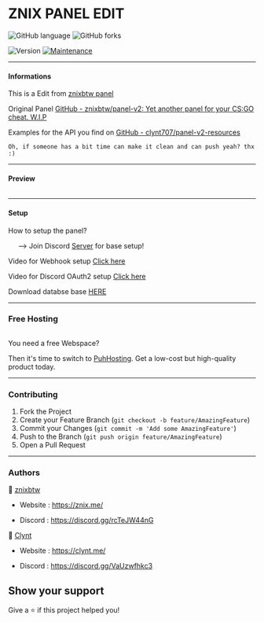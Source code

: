 

# ZNIX PANEL EDIT



![GitHub language](https://img.shields.io/github/languages/count/clynt707/Panel?style=for-the-badge)
![GitHub forks](https://img.shields.io/github/forks/clynt707/Panel?style=for-the-badge)

<img alt="Version" src="https://img.shields.io/badge/version-1.0-blue.svg?cacheSeconds=2592000" />
  <a href="https://github.com/kefranabg/readme-md-generator/graphs/commit-activity" target="_blank">
    <img alt="Maintenance" src="https://img.shields.io/badge/Maintained%3F-yes-green.svg" />
  </a>

---

#### Informations

This is a Edit from [znixbtw panel](https://github.com/znixbtw)

Original Panel [GitHub - znixbtw/panel-v2: Yet another panel for your CS:GO cheat. W.I.P](https://github.com/znixbtw/panel-v2)

Examples for the API you find on [GitHub - clynt707/panel-v2-resources](https://github.com/clynt707/panel-v2-resources)


```Oh, if someone has a bit time can make it clean and can push yeah? thx :)```

---

#### Preview

<img title="" src="https://clynt.de/preview.png" alt="" data-align="center">

---

#### Setup

How to setup the panel? 

      --> Join Discord [Server](https://discord.gg/rcTeJW44nG) for base setup!



Video for Webhook setup [Click here](https://www.youtube.com/watch?v=rg5fU-xgIXU)

Video for Discord OAuth2 setup [Click here](https://youtu.be/zHnGx7bJ0oE)



Download databse base [HERE](https://anonfiles.com/L9b7R5B8x2/db_1_sql)

---

### Free Hosting

<img title="" src="https://clynt.de/puhad.png" alt="" data-align="center">

You need a free Webspace?

Then it's time to switch to [PuhHosting](https;//www.puh.hosting). Get a low-cost but high-quality product today.

---

### Contributing

1. Fork the Project
2. Create your Feature Branch (`git checkout -b feature/AmazingFeature`)
3. Commit your Changes (`git commit -m 'Add some AmazingFeature'`)
4. Push to the Branch (`git push origin feature/AmazingFeature`)
5. Open a Pull Request

---

### Authors

👤 [znixbtw](https://github.com/znixbtw)

* Website :  https://znix.me/

* Discord : https://discord.gg/rcTeJW44nG



👤 [Clynt](https://github.com/clynt707)



* Website : https://clynt.me/

* Discord : https://discord.gg/VaUzwfhkc3



## Show your support

Give a ⭐️ if this project helped you!










